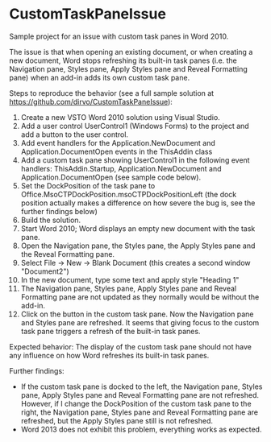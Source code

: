 CustomTaskPaneIssue
===================

Sample project for an issue with custom task panes in Word 2010.

The issue is that when opening an existing document, or when creating a new document, Word stops refreshing its built-in task panes (i.e. the Navigation pane, Styles pane, Apply Styles pane and Reveal Formatting pane) when an add-in adds its own custom task pane.

Steps to reproduce the behavior (see a full sample solution at https://github.com/dirvo/CustomTaskPaneIssue):

1. Create a new VSTO Word 2010 solution using Visual Studio.
2. Add a user control UserControl1 (Windows Forms) to the project and add a button to the user control.
3. Add event handlers for the Application.NewDocument and Application.DocumentOpen events in the ThisAddin class
4. Add a custom task pane showing UserControl1 in the following event handlers: ThisAddin.Startup, Application.NewDocument and Application.DocumentOpen (see sample code below).
5. Set the DockPosition of the task pane to Office.MsoCTPDockPosition.msoCTPDockPositionLeft (the dock position actually makes a difference on how severe the bug is, see the further findings below)
6. Build the solution.
7. Start Word 2010; Word displays an empty new document with the task pane.
8. Open the Navigation pane, the Styles pane, the Apply Styles pane and the Reveal Formatting pane.
9. Select File -> New -> Blank Document (this creates a second window "Document2")
10. In the new document, type some text and apply style "Heading 1"
11. The Navigation pane, Styles pane, Apply Styles pane and Reveal Formatting pane are not updated as they normally would be without the add-in.
12. Click on the button in the custom task pane. Now the Navigation pane and Styles pane are refreshed. It seems that giving focus to the custom task pane triggers a refresh of the built-in task panes.

Expected behavior: The display of the custom task pane should not have any influence on how Word refreshes its built-in task panes.

Further findings:

* If the custom task pane is docked to the left, the Navigation pane, Styles pane, Apply Styles pane and Reveal Formatting pane are not refreshed. However, if I change the DockPosition of the custom task pane to the right, the Navigation pane, Styles pane and Reveal Formatting pane are refreshed, but the Apply Styles pane still is not refreshed.
* Word 2013 does not exhibit this problem, everything works as expected.
